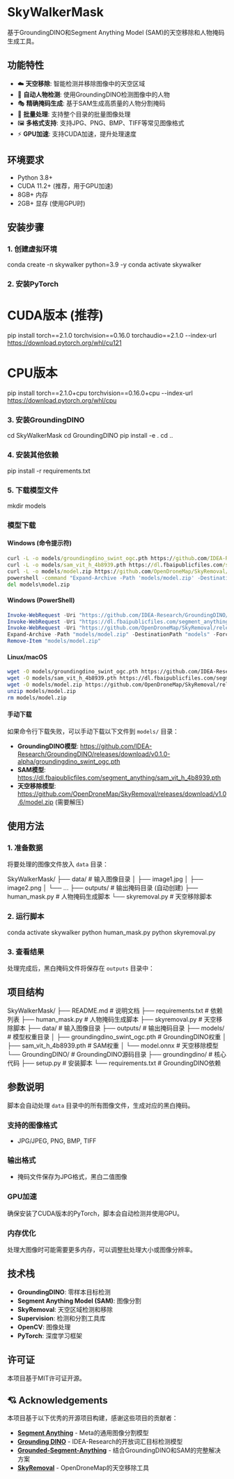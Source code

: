 # SkyWalkerMask
基于GroundingDINO和Segment Anything Model (SAM)的天空移除和人物掩码生成工具。

## 功能特性
- ☁️ **天空移除**: 智能检测并移除图像中的天空区域
- 🎯 **自动人物检测**: 使用GroundingDINO检测图像中的人物
- 🎭 **精确掩码生成**: 基于SAM生成高质量的人物分割掩码
- 📁 **批量处理**: 支持整个目录的批量图像处理
- 🖼️ **多格式支持**: 支持JPG、PNG、BMP、TIFF等常见图像格式
- ⚡ **GPU加速**: 支持CUDA加速，提升处理速度

## 环境要求
- Python 3.8+
- CUDA 11.2+ (推荐，用于GPU加速)
- 8GB+ 内存
- 2GB+ 显存 (使用GPU时)

## 安装步骤
### 1. 创建虚拟环境
conda create -n skywalker python=3.9 -y
conda activate skywalker

### 2. 安装PyTorch
# CUDA版本 (推荐)
pip install torch==2.1.0 torchvision==0.16.0 torchaudio==2.1.0 --index-url https://download.pytorch.org/whl/cu121
# CPU版本
pip install torch==2.1.0+cpu torchvision==0.16.0+cpu --index-url https://download.pytorch.org/whl/cpu

### 3. 安装GroundingDINO
cd SkyWalkerMask
cd GroundingDINO
pip install -e .
cd ..

### 4. 安装其他依赖
pip install -r requirements.txt

### 5. 下载模型文件
mkdir models

### 模型下载
#### Windows (命令提示符)
```cmd
curl -L -o models/groundingdino_swint_ogc.pth https://github.com/IDEA-Research/GroundingDINO/releases/download/v0.1.0-alpha/groundingdino_swint_ogc.pth
curl -L -o models/sam_vit_h_4b8939.pth https://dl.fbaipublicfiles.com/segment_anything/sam_vit_h_4b8939.pth
curl -L -o models/model.zip https://github.com/OpenDroneMap/SkyRemoval/releases/download/v1.0.6/model.zip
powershell -command "Expand-Archive -Path 'models/model.zip' -DestinationPath 'models' -Force"
del models\model.zip
```

#### Windows (PowerShell)
```powershell
Invoke-WebRequest -Uri "https://github.com/IDEA-Research/GroundingDINO/releases/download/v0.1.0-alpha/groundingdino_swint_ogc.pth" -OutFile "models/groundingdino_swint_ogc.pth"
Invoke-WebRequest -Uri "https://dl.fbaipublicfiles.com/segment_anything/sam_vit_h_4b8939.pth" -OutFile "models/sam_vit_h_4b8939.pth"
Invoke-WebRequest -Uri "https://github.com/OpenDroneMap/SkyRemoval/releases/download/v1.0.6/model.zip" -OutFile "models/model.zip"
Expand-Archive -Path "models/model.zip" -DestinationPath "models" -Force
Remove-Item "models/model.zip"
```

#### Linux/macOS
```bash
wget -O models/groundingdino_swint_ogc.pth https://github.com/IDEA-Research/GroundingDINO/releases/download/v0.1.0-alpha/groundingdino_swint_ogc.pth
wget -O models/sam_vit_h_4b8939.pth https://dl.fbaipublicfiles.com/segment_anything/sam_vit_h_4b8939.pth
wget -O models/model.zip https://github.com/OpenDroneMap/SkyRemoval/releases/download/v1.0.6/model.zip
unzip models/model.zip
rm models/model.zip
```

#### 手动下载
如果命令行下载失败，可以手动下载以下文件到 `models/` 目录：

- **GroundingDINO模型**: https://github.com/IDEA-Research/GroundingDINO/releases/download/v0.1.0-alpha/groundingdino_swint_ogc.pth
- **SAM模型**: https://dl.fbaipublicfiles.com/segment_anything/sam_vit_h_4b8939.pth
- **天空移除模型**: https://github.com/OpenDroneMap/SkyRemoval/releases/download/v1.0.6/model.zip (需要解压)


## 使用方法
### 1. 准备数据

将要处理的图像文件放入 `data` 目录：

SkyWalkerMask/
├── data/           # 输入图像目录
│   ├── image1.jpg
│   ├── image2.png
│   └── ...
├── outputs/        # 输出掩码目录 (自动创建)
├── human_mask.py   # 人物掩码生成脚本
└── skyremoval.py   # 天空移除脚本

### 2. 运行脚本
conda activate skywalker
python human_mask.py
python skyremoval.py

### 3. 查看结果
处理完成后，黑白掩码文件将保存在 `outputs` 目录中：


## 项目结构
SkyWalkerMask/
├── README.md              # 说明文档
├── requirements.txt       # 依赖列表
├── human_mask.py         # 人物掩码生成脚本
├── skyremoval.py         # 天空移除脚本
├── data/                 # 输入图像目录
├── outputs/              # 输出掩码目录
├── models/               # 模型权重目录
│   ├── groundingdino_swint_ogc.pth  # GroundingDINO权重
│   ├── sam_vit_h_4b8939.pth         # SAM权重
│   └── model.onnx                   # 天空移除模型
└── GroundingDINO/        # GroundingDINO源码目录
    ├── groundingdino/    # 核心代码
    ├── setup.py          # 安装脚本
    └── requirements.txt  # GroundingDINO依赖

## 参数说明
脚本会自动处理 `data` 目录中的所有图像文件，生成对应的黑白掩码。

### 支持的图像格式
- JPG/JPEG, PNG, BMP, TIFF

### 输出格式
- 掩码文件保存为JPG格式，黑白二值图像

### GPU加速
确保安装了CUDA版本的PyTorch，脚本会自动检测并使用GPU。

### 内存优化
处理大图像时可能需要更多内存，可以调整批处理大小或图像分辨率。

## 技术栈
- **GroundingDINO**: 零样本目标检测
- **Segment Anything Model (SAM)**: 图像分割
- **SkyRemoval**: 天空区域检测和移除
- **Supervision**: 检测和分割工具库
- **OpenCV**: 图像处理
- **PyTorch**: 深度学习框架

## 许可证
本项目基于MIT许可证开源。

## 💘 Acknowledgements
本项目基于以下优秀的开源项目构建，感谢这些项目的贡献者：
- **[Segment Anything](https://github.com/facebookresearch/segment-anything)** - Meta的通用图像分割模型
- **[Grounding DINO](https://github.com/IDEA-Research/GroundingDINO)** - IDEA-Research的开放词汇目标检测模型
- **[Grounded-Segment-Anything](https://github.com/IDEA-Research/Grounded-Segment-Anything)** - 结合GroundingDINO和SAM的完整解决方案
- **[SkyRemoval](https://github.com/OpenDroneMap/SkyRemoval)** - OpenDroneMap的天空移除工具
